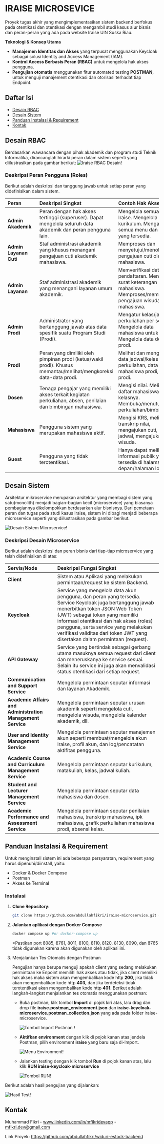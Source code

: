 # IRAISE MICROSEVICE
Proyek tugas akhir yang mengimplementasikan sistem backend berfokus pada otentikasi dan otentikasi dengan mengambil studi kasus alur bisnis dan peran-peran yang ada pada website Iraise UIN Suska Riau.

**Teknologi & Konsep Utama**
- **Manajemen Identitas dan Akses** yang terpusat menggunakan Keycloak sebagai solusi Identity and Access Management (IAM).
- **Kontrol Access Berbasis Peran (RBAC)** untuk mengelola hak akses pengguna.
- **Pengujian otomatis** menggunakan fitur automated testing **POSTMAN**, untuk menguji manajement otentikasi dan otorisasi terhadat tiap Endpoint.

## Daftar Isi
* [Desain RBAC](#desain-rbac)
* [Desain Sistem](#desain-sistem)
* [Panduan Instalasi & Requirement](#panduan-instalasi--requirement)
* [Kontak](#kontak)


## Desain RBAC

Berdasarkan wawancara dengan pihak akademik dan program studi Teknik Informatika, dirancanglah hirarki peran dalam sistem seperti yang diilustrasikan pada gambar berikut:
![Iraise RBAC Desain!](img/Admin-Akademik.png)

### Deskripsi Peran Pengguna (Roles)

Berikut adalah deskripsi dan tanggung jawab untuk setiap peran yang didefinisikan dalam sistem.

| Peran                  | Deskripsi Singkat                                                                                                 | Contoh Hak Akses                                                                                                          |
|:-----------------------|:------------------------------------------------------------------------------------------------------------------|:--------------------------------------------------------------------------------------------------------------------------|
| **Admin Akademik**     | Peran dengan hak akses tertinggi (superuser). Dapat mengelola seluruh data akademik dan peran pengguna lain.      | Mengelola semua akun Iraise. Mengelola data kurikulum. Mengakses semua menu dan laporan yang tersedia.                    |
| **Admin Layanan Cuti** | Staf administrasi akademik yang khusus menangani pengajuan cuti akademik mahasiswa.                               | Memproses dan menyetujui/menolak pengajuan cuti oleh mahasiswa.                                                           |
| **Admin Layanan**      | Staf administrasi akademik yang menangani layanan umum akademik.                                                  | Memverifikasi data pendaftaran. Mengelola surat keterangan mahasiswa. Memproses/memverifikasi pengajuan wisuda mahasiswa. |
| **Admin Prodi**        | Administrator yang bertanggung jawab atas data spesifik suatu Program Studi (Prodi).                              | Mengatur kelas/jadwal perkuliahan per semester. Mengelola data mahasiswa untuk prodi. Mengelola data dosen prodi.         |
| **Prodi**              | Peran yang dimiliki oleh pimpinan prodi (ketua/wakil prodi). Khusus memantau/melihat/mengkoreksi data-data prodi. | Melihat dan mengkoreksi data jadwal/kelas perkuliahan, data mahasiswa prodi, dosen prodi.                                 |
| **Dosen**              | Tenaga pengajar yang memiliki akses terkait kegiatan perkuliahan, absen, penilaian dan bimbingan mahasiswa.       | Mengisi nilai. Melihat daftar mahasiswa di kelasnya. Membuka/menutup sesi perkuliahan/bimbingan.                          |
| **Mahasiswa**          | Pengguna sistem yang merupakan mahasiswa aktif.                                                                   | Mengisi KRS, melihat transkrip nilai, mengajukan cuti, melihat jadwal, mengajukan wisuda.                                 |
| **Guest**              | Pengguna yang tidak terotentikasi.                                                                                | Hanya dapat melihat informasi publik yang tersedia di halaman depan/halaman login.                                        |


## Desain Sistem

Arsitektur mikroservice merupakan arsitektur yang membagi sistem yang satu(monolith) menjadi bagian-bagian kecil (microservice) yang biasanya pembagiannya dikelompokkan berdasarkan alur bisnisnya. Dari pemetaan peran dan tugas pada studi kasus Iraise, sistem ini dibagi menjadi beberapa microservice seperti yang diilustrasikan pada gambar berikut.

![Desain Sistem Microservice!](img/design-system.png)

### Deskripsi Desain Microservice

Berikut adalah deskripsi dan peran bisnis dari tiap-tiap microservice yang telah didefinisikan di atas:

| Servis/Node                                                | Deskripsi Fungsi Singkat                                                                                                                                                                                                                                                                                                                         | 
|:-----------------------------------------------------------|:-------------------------------------------------------------------------------------------------------------------------------------------------------------------------------------------------------------------------------------------------------------------------------------------------------------------------------------------------|
| **Client**                                                 | Sistem atau Aplikasi yang melakukan permintaan/request ke sistem Backend.                                                                                                                                                                                                                                                                        |
| **Keycloak**                                               | Service yang mengelola data akun pengguna, dan peran yang tersedia. Service Keycloak juga bertanggung jawab menerbitkan token JSON Web Token (JWT) sebagai token yang memiliki informasi otentikasi dan hak akses (roles) pengguna, serta service yang melakukan verifikasi validitas dari token JWT yang disertakan dalam permintaan (request). |
| **API Gateway**                                            | Service yang bertindak sebagai gerbang utama masuknya semua request dari client dan meneruskanya ke service sesuai. Selain itu service ini juga akan menvalidasi status otentikasi dari setiap request.                                                                                                                                          |
| **Communication and Support Service**                      | Mengelola permintaan seputar informasi dan layanan Akademik.                                                                                                                                                                                                                                                                                     |
| **Academic Affairs and Administration Management Service** | Mengelola permintaan seputar urusan akademik seperti mengelola cuti, mengelola wisuda, mengelola kalender akademik, dll.                                                                                                                                                                                                                         |
| **User and Identity Management Service**                   | Mengelola permintaan seputar manajemen akun seperti membuat/mengelola akun Iraise, profil akun, dan log/pencatatan aktifitas pengguna.                                                                                                                                                                                                           |
| **Academic Course and Curriculum  Management Service**     | Mengelola permintaan seputar kurikulum, matakuliah, kelas, jadwal kuliah.                                                                                                                                                                                                                                                                        |
| **Student and Lecturer Management Service**                | Mengelola permintaan seputar data mahasiswa dan dosen.                                                                                                                                                                                                                                                                                           |
| **Academic Performance and Assessment Service**            | Mengelola permintaan seputar penilaian mahasiswa, transkrip mahasiswa, ipk mahasiswa, grafik perkuliahan mahasiswa prodi, absensi kelas.                                                                                                                                                                                                         |

## Panduan Instalasi & Requirement

Untuk menginstall sistem ini ada beberapa persyaratan, requirement yang harus dipenuhi/diinstall, yaitu:
* Docker & Docker Compose
* Postman
* Akses ke Terminal

### Instalasi

1. **Clone Repository**:
    ```bash
    git clone https://github.com/abdullahfikri/iraise-microservice.git && cd iraise-microservice
    ```
2. **Jalankan aplikasi dengan Docker Compose**
    ```bash
    docker compose up #or docker-compose up
    ```
   *Pastikan port 8085, 8761, 8011, 8100, 8110, 8120, 8130, 8090, dan 8765 tidak digunakan karena akan digunakan oleh aplikasi ini.

3. Menjalankan Tes Otomatis dengan Postman
   
   Pengujian hanya berupa menguji apakah client yang sedang melakukan permintaan ke Enpoint memilihi hak akses atau tidak, jika client memiliki hak akses maka sistem akan mengembalikan kode http **200**, jika tidak akan mengembalikan kode http **403**, dan jika terdeteksi tidak terotentikasi akan mengembalikan kode http **401**. Berikut adalah langkah-langkat menjalankan tes otomatis menggunakan postman:
   - Buka postman, klik tombol **Import** di pojok kiri atas, lalu drag dan drop file **iraise.postman_environment.json** dan **iraise-keycloak-microservice.postman_collection.json** yang ada pada folder iraise-microservice.
   
     ![Tombol Import Postman !](img/tombol-import.png)
   - **Aktifkan environment** dengan klik di pojok kanan atas jendela Postman, pilih environment **iraise** yang baru saja di-Import.
   
     ![Menu Environment!](img/tombol-env.png)
   - Jalankan testing dengan klik tombol **Run** di pojok kanan atas, lalu klik **RUN iraise-keycloak-microservice**
   
     ![Tombol RUN!](img/tombol-run.png)

Berikut adalah hasil pengujian yang dijalankan:

![Hasil Test!](img/hasil-test.png)

## Kontak

Muhammad Fikri - www.linkedin.com/in/mfikridevapp - mfikri.dev@gmail.com

Link Proyek: https://github.com/abdullahfikri/widuri-estock-backend